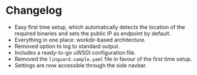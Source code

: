 # Changelog

* Easy first time setup, which automatically detects the location of the required binaries and sets the public IP as endpoint by default.
* Everything in one place: workdir-based architecture.
* Removed option to log to standard output.
* Includes a ready-to-go uWSGI configuration file.
* Removed the `linguard.sample.yaml` file in favour of the first time setup.
* Settings are now accessible through the side navbar.